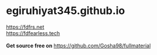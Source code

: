 # egiruhiyat345.github.io

https://fdfrs.net
<br>
https://fdfearless.tech
<br>
<br>
<strong>Get source free on</strong> https://github.com/Gosha98/fullmaterial
